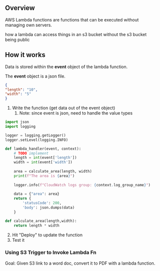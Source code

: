 ## Overview 

AWS Lambda functions are functions that can be executed without managing own servers.

how a lambda can access things in an s3 bucket without the s3 bucket being public

## How it works 

Data is stored within the **event** object of the lambda function. 

The **event** object is a json file. 
```json
{
"length": "10", 
"width": "5"
}
```

1. Write the function (get data out of the event object)
	1. Note: since event is json, need to handle the value types 
```python 
import json
import logging

logger = logging.getLogger()
logger.setLevel(logging.INFO)

def lambda_handler(event, context):
    # TODO implement
    length = int(event['length'])
    width = int(event['width'])
    
    area = calculate_area(length, width)
    print(f"The area is {area}")
    
    logger.info(f"CloudWatch logs group: {context.log_group_name}")
    
    data = {"area": area} 
    return {
        'statusCode': 200,
        'body': json.dumps(data)
    }

def calculate_area(length,width):
    return length * width 
```
2. Hit "Deploy" to update the function 
3. Test it 


### Using S3 Trigger to Invoke Lambda Fn 

Goal: Given S3 link to a word doc, convert it to PDF with a lambda function. 



